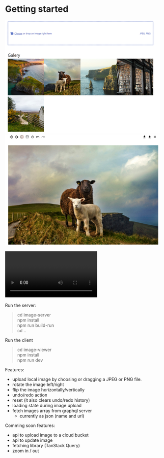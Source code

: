 # Getting started

![main](wiki-assets/main.png)
![image-viewer](wiki-assets/image-viewer.png)

<video src="wiki-assets/20241105-2139-56.3809586.mp4" controls title="Title"></video>

Run the server:

> cd image-server\
> npm install\
> npm run build-run\
> cd ..

Run the client

> cd image-viewer\
> npm install\
> npm run dev

Features:

- upload local image by choosing or dragging a JPEG or PNG file.
- rotate the image left/right
- flip the image horizontally/vertically
- undo/redo action
- reset (it also clears undo/redo history)
- loading state during image upload
- fetch images array from graphql server
  - currently as json (name and url)

Comming soon features:

- api to upload image to a cloud bucket
- api to update image
- fetching library (TanStack Query)
- zoom in / out
